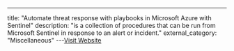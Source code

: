 ---
title: "Automate threat response with playbooks in Microsoft Azure with Sentinel"
description: "is a collection of procedures that can be run from Microsoft Sentinel in response to an alert or incident."
external_category: "Miscellaneous"
---[Visit Website](https://github.com/MicrosoftDocs/azure-docs/blob/main/articles/sentinel/tutorial-respond-threats-playbook.md)

